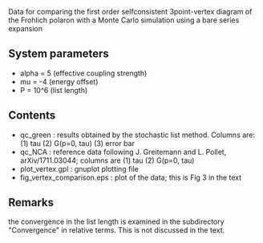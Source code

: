 Data for comparing the first order selfconsistent 3point-vertex diagram of the Frohlich polaron with a Monte Carlo simulation using a bare series expansion

System parameters 
-----------------
* alpha = 5  	(effective coupling strength)
* mu = -4    		(energy offset)
* P = 10^6   		(list length)


Contents
--------

* qc_green : results obtained by the stochastic list method. Columns are: (1) tau  (2) G(p=0, tau) (3) error bar
* qc_NCA   : reference data following J. Greitemann and L. Pollet, arXiv/1711.03044; columns are (1) tau (2) G(p=0, tau)
* plot_vertex.gpl : gnuplot plotting file
* fig_vertex_comparison.eps : plot of the data; this is Fig 3 in the text

Remarks
-------

the convergence in the list length is examined in the subdirectory "Convergence" in relative terms. This is not discussed in the text.
